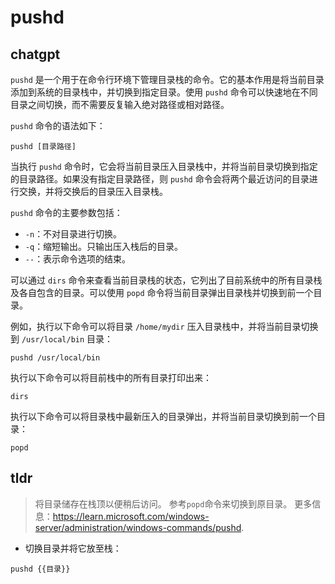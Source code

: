 # pushd 
## chatgpt 
`pushd` 是一个用于在命令行环境下管理目录栈的命令。它的基本作用是将当前目录添加到系统的目录栈中，并切换到指定目录。使用 `pushd` 命令可以快速地在不同目录之间切换，而不需要反复输入绝对路径或相对路径。

`pushd` 命令的语法如下：

```
pushd [目录路径]
```

当执行 `pushd` 命令时，它会将当前目录压入目录栈中，并将当前目录切换到指定的目录路径。如果没有指定目录路径，则 `pushd` 命令会将两个最近访问的目录进行交换，并将交换后的目录压入目录栈。

`pushd` 命令的主要参数包括：

- `-n`：不对目录进行切换。
- `-q`：缩短输出。只输出压入栈后的目录。
- `--`：表示命令选项的结束。

可以通过 `dirs` 命令来查看当前目录栈的状态，它列出了目前系统中的所有目录栈及各自包含的目录。可以使用 `popd` 命令将当前目录弹出目录栈并切换到前一个目录。

例如，执行以下命令可以将目录 `/home/mydir` 压入目录栈中，并将当前目录切换到 `/usr/local/bin` 目录：

```
pushd /usr/local/bin
```

执行以下命令可以将目前栈中的所有目录打印出来：

```
dirs
```

执行以下命令可以将目录栈中最新压入的目录弹出，并将当前目录切换到前一个目录：

```
popd
``` 

## tldr 
 
> 将目录储存在栈顶以便稍后访问。
> 参考`popd`命令来切换到原目录。
> 更多信息：<https://learn.microsoft.com/windows-server/administration/windows-commands/pushd>.

- 切换目录并将它放至栈：

`pushd {{目录}}`
